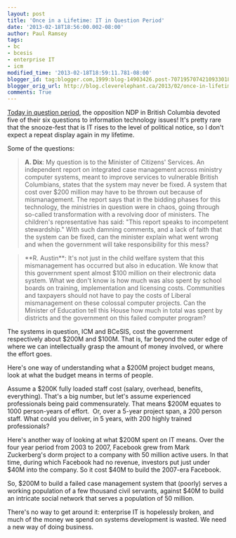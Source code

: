 ```yaml
---
layout: post
title: 'Once in a Lifetime: IT in Question Period'
date: '2013-02-18T18:56:00.002-08:00'
author: Paul Ramsey
tags:
- bc
- bcesis
- enterprise IT
- icm
modified_time: '2013-02-18T18:59:11.781-08:00'
blogger_id: tag:blogger.com,1999:blog-14903426.post-7071957074210933018
blogger_orig_url: http://blog.cleverelephant.ca/2013/02/once-in-lifetime-it-in-question-period.html
comments: True
---
```


[Today in question period](http://www.leg.bc.ca/hansard/39th5th/H30218y.htm), the opposition NDP in British Columbia devoted five of their six questions to information technology issues! It's pretty rare that the snooze-fest that is IT rises to the level of political notice, so I don't expect a repeat display again in my lifetime.

Some of the questions:<br /><blockquote class="tr_bq">**A. Dix**: My question is to the Minister of Citizens' Services. An independent report on integrated case management across ministry computer systems, meant to improve services to vulnerable British Columbians, states that the system may never be fixed. A system that cost over $200 million may have to be thrown out because of mismanagement. The report says that in the bidding phases for this technology, the ministries in question were in chaos, going through so-called transformation with a revolving door of ministers. The children's representative has said: "This report speaks to incompetent stewardship." With such damning comments, and a lack of faith that the system can be fixed, can the minister explain what went wrong and when the government will take responsibility for this mess?&nbsp;</blockquote>

<blockquote class="tr_bq">**R. Austin**: It's not just in the child welfare system that this mismanagement has occurred but also in education. We know that this government spent almost $100 million on their electronic data system. What we don't know is how much was also spent by school boards on training, implementation and licensing costs. Communities and taxpayers should not have to pay the costs of Liberal mismanagement on these colossal computer projects. Can the Minister of Education tell this House how much in total was spent by districts and the government on this failed computer program?</blockquote>

The systems in question, ICM and BCeSIS, cost the government respectively about $200M and $100M. That is, far beyond the outer edge of where we can intellectually grasp the amount of money involved, or where the effort goes.

Here's one way of understanding what a $200M project budget means, look at what the budget means in terms of people.

Assume a $200K fully loaded staff cost (salary, overhead, benefits, everything). That's a big number, but let's assume experienced professionals being paid commensurately. That means $200M equates to 1000 person-years of effort. &nbsp;Or, over a 5-year project span, a 200 person staff. What could you deliver, in 5 years, with 200 highly trained professionals?

Here's another way of looking at what $200M spent on IT means. Over the four year period from 2003 to 2007, Facebook grew from Mark Zuckerberg's dorm project to a company with 50 million active users. In that time, during which Facebook had no revenue, investors put just under $40M into the company. So it cost $40M to build the 2007-era Facebook.

So, $200M to build a failed case management system that (poorly) serves a working population of a few thousand civil servants, against $40M to build an intricate social network that serves a population of 50 million.

There's no way to get around it: enterprise IT is hopelessly broken, and much of the money we spend on systems development is wasted. We need a new way of doing business.

